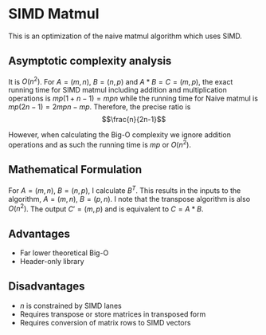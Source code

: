 # SIMD Matmul

This is an optimization of the naive matmul algorithm which uses SIMD. 

## Asymptotic complexity analysis
It is $O(n^2)$. For $A = (m,n)$, $B = (n,p)$ and $A*B = C = (m,p)$, the exact running time for SIMD matmul including addition and multiplication operations is $mp(1+n-1) = mpn$ while the running time for Naive matmul is $mp(2n-1) = 2mpn-mp$. Therefore, the precise ratio is $$\frac{n}{2n-1}$$

However, when calculating the Big-O complexity we ignore addition operations and as such the running time is $mp$ or $O(n^2)$.

## Mathematical Formulation
For $A = (m,n)$, $B = (n,p)$, I calculate $B^T$. This results in the inputs to the algorithm, $A = (m,n)$, $B = (p,n)$. I note that the transpose algorithm is also $O(n^2)$.
The output $C' = (m,p)$ and is equivalent to $C = A*B$.

## Advantages
- Far lower theoretical Big-O
- Header-only library

## Disadvantages
- $n$ is constrained by SIMD lanes
- Requires transpose or store matrices in transposed form
- Requires conversion of matrix rows to SIMD vectors